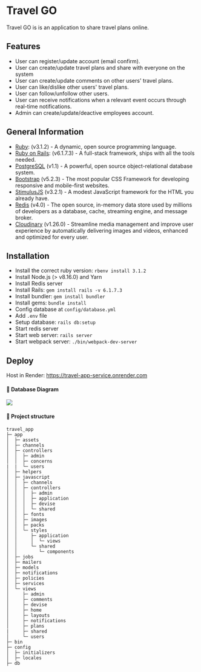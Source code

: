 # Travel GO
Travel GO is is an application to share travel plans online.

## Features
- User can register/update account (email confirm).
- User can create/update travel plans and share with everyone on the system
- User can create/update comments on other users' travel plans.
- User can like/dislike other users' travel plans.
- User can follow/unfollow other users.
- User can receive notifications when a relevant event occurs through real-time notifications.
- Admin can create/update/deactive employees account.

## General Information
- [Ruby]: (v3.1.2) - A dynamic, open source programming language.
- [Ruby on Rails]: (v6.1.7.3) - A full-stack framework, ships with all the tools needed.
- [PostgreSQL] (v1.1) - A powerful, open source object-relational database system.
- [Bootstrap] (v5.2.3) - The most popular CSS Framework for developing responsive and mobile-first websites.
- [StimulusJS] (v3.2.1) - A modest JavaScript framework for the HTML you already have.
- [Redis] (v4.0) - The open source, in-memory data store used by millions of developers as a database, cache, streaming engine, and message broker.
- [Cloudinary] (v1.26.0) - Streamline media management and improve user experience by automatically delivering images and videos, enhanced and optimized for every user.

## Installation
- Install the correct ruby version: `rbenv install 3.1.2`
- Install Node.js (> v8.16.0) and Yarn
- Install Redis server
- Install Rails: `gem install rails -v 6.1.7.3`
- Install bundler: `gem install bundler`
- Install gems: `bundle install`
- Config database at `config/database.yml`
- Add `.env` file
- Setup database: `rails db:setup`
- Start redis server
- Start web server: `rails server`
- Start webpack server: `./bin/webpack-dev-server`

## Deploy

Host in Render: https://travel-app-service.onrender.com

#### 📌 Database Diagram
[![](https://mermaid.ink/img/pako:eNqtVktv4yAQ_isW5zTaJHaS-trVXvahqqu9rCJZBCYJWwMW4LbZNP998aMOjrHTasMJZj5gHh_DHBCRFFCMQH1meKswX4nAjl8alHamwaFaFGPNtkyYgNHAHfdfTwhtFBPbIACOWeoRC6L2mQGaZFjrZ6loF6NAg2n0iZGPIC6iNAiTYHPCUWzAMA4FkgNfg0qIAlxc7YcNa_OMdrRvphApNkxxbJgU5-Y651eovhtah3S8qa_KxekUf4Rzm7JEYA4dDabUxkx7ri4midwka6bMrrNvC4KCcjggZQpYBBQwMewJ6gweV8IhTfJgQboj8HPJ5U8tLd2wqi9dlbIHnatOURxK4nkOG5MdYwfNDLq594a6IKfMFYHE7LMhNaNX8-E-xUI708uhtiLYggowl7nocs0wkzq2G3gxNueaKJYVHNWeDe9hXS1_gh0jTdSbC0pKMcM6CiGNK3uzPbOuJjinzBYW6DhcajOsitc0zDNfXFL2CDoh7eD0sP8KCbyTnFtDdXt1OY11QG1hMNCytN9DNzx-FeGmJ3D_6eW3IqjO9KMFweN5kSe8Ts8fW72x0V7XjwdIy1KtdyzTHtH7n99Gpql8Lr3rVdJrVoof0rANI9h5xS3RuymngLCMFRzxRv6kPqvWb_WitemPlmIdWM5h7vujrKd9H-eHg-A2N6-vNzfyUJfMONhhnXAs9h5I8yIHUSWpO5DqV6kh7n_Yd9Z4fAFYGXzJtBbKb1qzdxDV8rHNlhMUjRAH28IwarvKkkQrZHa2-1qh2E4pbHCemhVaiaOF4tzIn3tBULzBqYYRqnJV96KNNMPit5R2bVReLVF8QC8onk7G8_l0Gd6G0_l0fhvNRmiP4pvZeBlFkyj8NFuEiyhazo8j9Lc8YDKeRFE4X8xm4XS5mC4n4QgBZUaq71UjXPbDx3-VFX8q?type=png)](https://mermaid.live/edit#pako:eNqtVktv4yAQ_isW5zTaJHaS-trVXvahqqu9rCJZBCYJWwMW4LbZNP998aMOjrHTasMJZj5gHh_DHBCRFFCMQH1meKswX4nAjl8alHamwaFaFGPNtkyYgNHAHfdfTwhtFBPbIACOWeoRC6L2mQGaZFjrZ6loF6NAg2n0iZGPIC6iNAiTYHPCUWzAMA4FkgNfg0qIAlxc7YcNa_OMdrRvphApNkxxbJgU5-Y651eovhtah3S8qa_KxekUf4Rzm7JEYA4dDabUxkx7ri4midwka6bMrrNvC4KCcjggZQpYBBQwMewJ6gweV8IhTfJgQboj8HPJ5U8tLd2wqi9dlbIHnatOURxK4nkOG5MdYwfNDLq594a6IKfMFYHE7LMhNaNX8-E-xUI708uhtiLYggowl7nocs0wkzq2G3gxNueaKJYVHNWeDe9hXS1_gh0jTdSbC0pKMcM6CiGNK3uzPbOuJjinzBYW6DhcajOsitc0zDNfXFL2CDoh7eD0sP8KCbyTnFtDdXt1OY11QG1hMNCytN9DNzx-FeGmJ3D_6eW3IqjO9KMFweN5kSe8Ts8fW72x0V7XjwdIy1KtdyzTHtH7n99Gpql8Lr3rVdJrVoof0rANI9h5xS3RuymngLCMFRzxRv6kPqvWb_WitemPlmIdWM5h7vujrKd9H-eHg-A2N6-vNzfyUJfMONhhnXAs9h5I8yIHUSWpO5DqV6kh7n_Yd9Z4fAFYGXzJtBbKb1qzdxDV8rHNlhMUjRAH28IwarvKkkQrZHa2-1qh2E4pbHCemhVaiaOF4tzIn3tBULzBqYYRqnJV96KNNMPit5R2bVReLVF8QC8onk7G8_l0Gd6G0_l0fhvNRmiP4pvZeBlFkyj8NFuEiyhazo8j9Lc8YDKeRFE4X8xm4XS5mC4n4QgBZUaq71UjXPbDx3-VFX8q)

#### 📌 Project structure
```
travel_app
├─ app
│  ├─ assets
│  ├─ channels
│  ├─ controllers
│  │  ├─ admin
│  │  ├─ concerns
|  |  └─ users
│  ├─ helpers
│  ├─ javascript
│  │  ├─ channels
│  │  ├─ controllers
│  │  │  ├─ admin
│  │  │  ├─ application
│  │  │  ├─ devise
│  │  │  └─ shared
│  │  ├─ fonts
│  │  ├─ images
│  │  ├─ packs
│  │  └─ styles
│  │     ├─ application
│  │     │  └─ views
│  │     └─ shared
│  │        └─ components
│  ├─ jobs
│  ├─ mailers
│  ├─ models
│  ├─ notifications
│  ├─ policies
│  ├─ services
│  └─ views
│     ├─ admin
│     ├─ comments
│     ├─ devise
│     ├─ home
│     ├─ layouts
│     ├─ notifications
│     ├─ plans
|     ├─ shared
│     └─ users
├─ bin
├─ config
│  ├─ initializers
│  ├─ locales
├─ db
```

[Ruby]: <https://www.ruby-lang.org/en/>
[Ruby on Rails]: <https://rubyonrails.org/>
[PostgreSQL]: <https://www.postgresql.org/>
[Bootstrap]: <https://getbootstrap.com/docs/5.3/getting-started/introduction/>
[StimulusJs]: <https://stimulus.hotwired.dev/>
[Redis]: <https://redis.io/>
[Cloudinary]: <https://cloudinary.com/>
